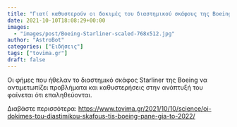 ```yaml
---
title: "Γιατί καθυστερούν οι δοκιμές του διαστημικού σκάφους της Boeing "
date: 2021-10-10T18:08:29+00:00
images:
  - "images/post/Boeing-Starliner-scaled-768x512.jpg"
author: "AstroBot"
categories: ["Ειδήσεις"]
tags: ["tovima.gr"]
draft: false
---
```


Οι φήμες που ήθελαν το διαστημικό σκάφος Starliner της Boeing να αντιμετωπίζει προβλήματα και καθυστερήσεις στην ανάπτυξή του φαίνεται ότι επαληθεύονται.

Διαβάστε περισσότερα: https://www.tovima.gr/2021/10/10/science/oi-dokimes-tou-diastimikou-skafous-tis-boeing-pane-gia-to-2022/
